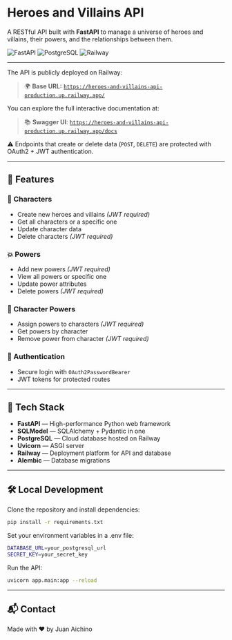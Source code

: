 # Heroes and Villains API

A RESTful API built with **FastAPI** to manage a universe of heroes and villains, their powers, and the relationships between them.

![FastAPI](https://img.shields.io/badge/FastAPI-0.104.0-green?logo=fastapi)
![PostgreSQL](https://img.shields.io/badge/PostgreSQL-15-blue?logo=postgresql)
![Railway](https://img.shields.io/badge/Deployed%20on-Railway-purple?logo=railway)

---

The API is publicly deployed on Railway:

> 🌍 **Base URL:** [`https://heroes-and-villains-api-production.up.railway.app/`](https://heroes-and-villains-api-production.up.railway.app/)

You can explore the full interactive documentation at:

> 📚 **Swagger UI**: [`https://heroes-and-villains-api-production.up.railway.app/docs`](https://heroes-and-villains-api-production.up.railway.app/docs)

⚠️ Endpoints that create or delete data (`POST`, `DELETE`) are protected with OAuth2 + JWT authentication.

---

## 🚀 Features

### 🦸 Characters

- Create new heroes and villains *(JWT required)*
- Get all characters or a specific one
- Update character data
- Delete characters *(JWT required)*

### 💥 Powers

- Add new powers *(JWT required)*
- View all powers or specific one
- Update power attributes
- Delete powers *(JWT required)*

### 🔗 Character Powers

- Assign powers to characters *(JWT required)*
- Get powers by character
- Remove power from character *(JWT required)*

### 🔐 Authentication

- Secure login with `OAuth2PasswordBearer`
- JWT tokens for protected routes

---

## 🧱 Tech Stack

- **FastAPI** — High-performance Python web framework
- **SQLModel** — SQLAlchemy + Pydantic in one
- **PostgreSQL** — Cloud database hosted on Railway
- **Uvicorn** — ASGI server
- **Railway** — Deployment platform for API and database
- **Alembic** — Database migrations

---

## 🛠 Local Development

Clone the repository and install dependencies:

```bash
pip install -r requirements.txt
```

Set your environment variables in a .env file:

```bash
DATABASE_URL=your_postgresql_url
SECRET_KEY=your_secret_key
```
Run the API:

```bash
uvicorn app.main:app --reload
```

---

## 📬 Contact

Made with ❤️ by Juan Aichino

